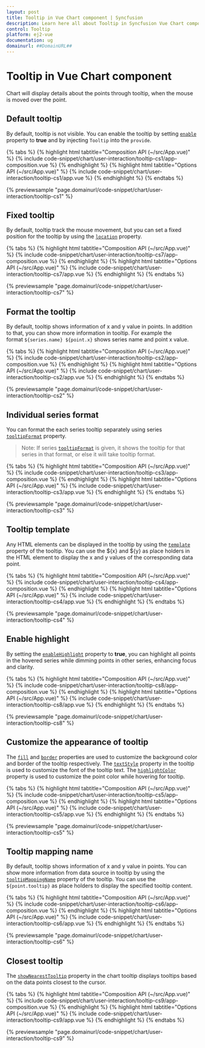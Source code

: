 ```yaml
---
layout: post
title: Tooltip in Vue Chart component | Syncfusion
description: Learn here all about Tooltip in Syncfusion Vue Chart component of Syncfusion Essential JS 2 and more.
control: Tooltip 
platform: ej2-vue
documentation: ug
domainurl: ##DomainURL##
---
```


# Tooltip in Vue Chart component

<!-- markdownlint-disable MD036 -->

Chart will display details about the points through tooltip, when the mouse is moved over the point.

## Default tooltip

By default, tooltip is not visible. You can enable the tooltip by setting [`enable`](https://ej2.syncfusion.com/vue/documentation/api/chart/tooltipSettingsModel/#enable) property to **true** and by injecting `Tooltip` into the `provide`.

{% tabs %}
{% highlight html tabtitle="Composition API (~/src/App.vue)" %}
{% include code-snippet/chart/user-interaction/tooltip-cs1/app-composition.vue %}
{% endhighlight %}
{% highlight html tabtitle="Options API (~/src/App.vue)" %}
{% include code-snippet/chart/user-interaction/tooltip-cs1/app.vue %}
{% endhighlight %}
{% endtabs %}
        
{% previewsample "page.domainurl/code-snippet/chart/user-interaction/tooltip-cs1" %}

<!-- markdownlint-disable MD013 -->

## Fixed tooltip

By default, tooltip track the mouse movement, but you can set a fixed position for the tooltip by using the [`location`](https://ej2.syncfusion.com/vue/documentation/api/chart/tooltipSettingsModel/#location) property.

{% tabs %}
{% highlight html tabtitle="Composition API (~/src/App.vue)" %}
{% include code-snippet/chart/user-interaction/tooltip-cs7/app-composition.vue %}
{% endhighlight %}
{% highlight html tabtitle="Options API (~/src/App.vue)" %}
{% include code-snippet/chart/user-interaction/tooltip-cs7/app.vue %}
{% endhighlight %}
{% endtabs %}
        
{% previewsample "page.domainurl/code-snippet/chart/user-interaction/tooltip-cs7" %}

## Format the tooltip

<!-- markdownlint-disable MD013 -->

By default, tooltip shows information of x and y value in points. In addition to that, you can show more
information in tooltip. For example the format `${series.name} ${point.x}` shows series name and point x
value.

{% tabs %}
{% highlight html tabtitle="Composition API (~/src/App.vue)" %}
{% include code-snippet/chart/user-interaction/tooltip-cs2/app-composition.vue %}
{% endhighlight %}
{% highlight html tabtitle="Options API (~/src/App.vue)" %}
{% include code-snippet/chart/user-interaction/tooltip-cs2/app.vue %}
{% endhighlight %}
{% endtabs %}
        
{% previewsample "page.domainurl/code-snippet/chart/user-interaction/tooltip-cs2" %}

<!-- markdownlint-disable MD013 -->

## Individual series format

<!-- markdownlint-disable MD013 -->

 You can format the each series tooltip separately using series [`tooltipFormat`](https://ej2.syncfusion.com/vue/documentation/api/chart/seriesModel/#tooltipformat) property.

 >Note: If series [`tooltipFormat`](https://ej2.syncfusion.com/vue/documentation/api/chart/seriesModel/#tooltipformat) is given, it shows the tooltip for that series in that format, or else it will take tooltip format.

{% tabs %}
{% highlight html tabtitle="Composition API (~/src/App.vue)" %}
{% include code-snippet/chart/user-interaction/tooltip-cs3/app-composition.vue %}
{% endhighlight %}
{% highlight html tabtitle="Options API (~/src/App.vue)" %}
{% include code-snippet/chart/user-interaction/tooltip-cs3/app.vue %}
{% endhighlight %}
{% endtabs %}
        
{% previewsample "page.domainurl/code-snippet/chart/user-interaction/tooltip-cs3" %}

<!-- markdownlint-disable MD013 -->

## Tooltip template

Any HTML elements can be displayed in the tooltip by using the [`template`](https://ej2.syncfusion.com/vue/documentation/api/chart/tooltipSettingsModel/#template) property of the tooltip. You can use the ${x} and ${y} as place holders in the HTML element to display the x and y values of the corresponding data point.

{% tabs %}
{% highlight html tabtitle="Composition API (~/src/App.vue)" %}
{% include code-snippet/chart/user-interaction/tooltip-cs4/app-composition.vue %}
{% endhighlight %}
{% highlight html tabtitle="Options API (~/src/App.vue)" %}
{% include code-snippet/chart/user-interaction/tooltip-cs4/app.vue %}
{% endhighlight %}
{% endtabs %}
        
{% previewsample "page.domainurl/code-snippet/chart/user-interaction/tooltip-cs4" %}

## Enable highlight

By setting the [`enableHighlight`](https://ej2.syncfusion.com/vue/documentation/api/chart/tooltipSettingsModel/#enablehighlight) property to **true**, you can highlight all points in the hovered series while dimming points in other series, enhancing focus and clarity.

{% tabs %}
{% highlight html tabtitle="Composition API (~/src/App.vue)" %}
{% include code-snippet/chart/user-interaction/tooltip-cs8/app-composition.vue %}
{% endhighlight %}
{% highlight html tabtitle="Options API (~/src/App.vue)" %}
{% include code-snippet/chart/user-interaction/tooltip-cs8/app.vue %}
{% endhighlight %}
{% endtabs %}
        
{% previewsample "page.domainurl/code-snippet/chart/user-interaction/tooltip-cs8" %}

## Customize the appearance of tooltip

The [`fill`](https://ej2.syncfusion.com/vue/documentation/api/chart/tooltipSettingsModel/#fill) and [`border`](https://ej2.syncfusion.com/vue/documentation/api/chart/tooltipSettingsModel/#border) properties are used to customize the background color and border of the tooltip respectively. The [`textStyle`](https://ej2.syncfusion.com/vue/documentation/api/chart/tooltipSettingsModel/#textstyle) property in the tooltip is used to customize the font of the tooltip text. The [`highlightColor`](https://ej2.syncfusion.com/vue/documentation/api/chart/#highlightcolor) property is used to customize the point color while hovering for tooltip.

{% tabs %}
{% highlight html tabtitle="Composition API (~/src/App.vue)" %}
{% include code-snippet/chart/user-interaction/tooltip-cs5/app-composition.vue %}
{% endhighlight %}
{% highlight html tabtitle="Options API (~/src/App.vue)" %}
{% include code-snippet/chart/user-interaction/tooltip-cs5/app.vue %}
{% endhighlight %}
{% endtabs %}
        
{% previewsample "page.domainurl/code-snippet/chart/user-interaction/tooltip-cs5" %}

## Tooltip mapping name

By default, tooltip shows information of x and y value in points. You can show more information from data source in tooltip by using the [`tooltipMappingName`](https://ej2.syncfusion.com/vue/documentation/api/chart/seriesModel/#tooltipmappingname) property of the tooltip. You can use the `${point.tooltip}` as place holders to display the specified tooltip content.

{% tabs %}
{% highlight html tabtitle="Composition API (~/src/App.vue)" %}
{% include code-snippet/chart/user-interaction/tooltip-cs6/app-composition.vue %}
{% endhighlight %}
{% highlight html tabtitle="Options API (~/src/App.vue)" %}
{% include code-snippet/chart/user-interaction/tooltip-cs6/app.vue %}
{% endhighlight %}
{% endtabs %}
        
{% previewsample "page.domainurl/code-snippet/chart/user-interaction/tooltip-cs6" %}

## Closest tooltip

The [`showNearestTooltip`](https://ej2.syncfusion.com/vue/documentation/api/chart/tooltipSettings/#shownearesttooltip) property in the chart tooltip displays tooltips based on the data points closest to the cursor.

{% tabs %}
{% highlight html tabtitle="Composition API (~/src/App.vue)" %}
{% include code-snippet/chart/user-interaction/tooltip-cs9/app-composition.vue %}
{% endhighlight %}
{% highlight html tabtitle="Options API (~/src/App.vue)" %}
{% include code-snippet/chart/user-interaction/tooltip-cs9/app.vue %}
{% endhighlight %}
{% endtabs %}
        
{% previewsample "page.domainurl/code-snippet/chart/user-interaction/tooltip-cs9" %}